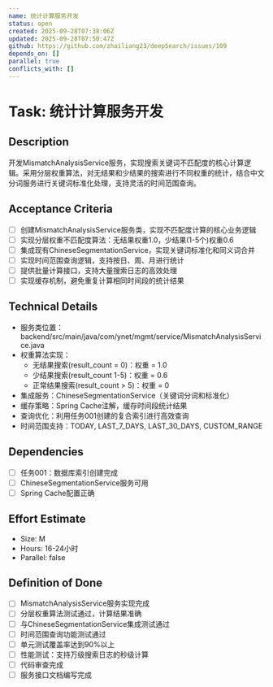 ```yaml
---
name: 统计计算服务开发
status: open
created: 2025-09-28T07:38:06Z
updated: 2025-09-28T07:50:47Z
github: https://github.com/zhailiang23/deepSearch/issues/109
depends_on: []
parallel: true
conflicts_with: []
---
```



# Task: 统计计算服务开发

## Description
开发MismatchAnalysisService服务，实现搜索关键词不匹配度的核心计算逻辑。采用分层权重算法，对无结果和少结果的搜索进行不同权重的统计，结合中文分词服务进行关键词标准化处理，支持灵活的时间范围查询。

## Acceptance Criteria
- [ ] 创建MismatchAnalysisService服务类，实现不匹配度计算的核心业务逻辑
- [ ] 实现分层权重不匹配度算法：无结果权重1.0，少结果(1-5个)权重0.6
- [ ] 集成现有ChineseSegmentationService，实现关键词标准化和同义词合并
- [ ] 实现时间范围查询逻辑，支持按日、周、月进行统计
- [ ] 提供批量计算接口，支持大量搜索日志的高效处理
- [ ] 实现缓存机制，避免重复计算相同时间段的统计结果

## Technical Details
- 服务类位置：backend/src/main/java/com/ynet/mgmt/service/MismatchAnalysisService.java
- 权重算法实现：
  - 无结果搜索(result_count = 0)：权重 = 1.0
  - 少结果搜索(result_count 1-5)：权重 = 0.6
  - 正常结果搜索(result_count > 5)：权重 = 0
- 集成服务：ChineseSegmentationService（关键词分词和标准化）
- 缓存策略：Spring Cache注解，缓存时间段统计结果
- 查询优化：利用任务001创建的复合索引进行高效查询
- 时间范围支持：TODAY, LAST_7_DAYS, LAST_30_DAYS, CUSTOM_RANGE

## Dependencies
- [ ] 任务001：数据库索引创建完成
- [ ] ChineseSegmentationService服务可用
- [ ] Spring Cache配置正确

## Effort Estimate
- Size: M
- Hours: 16-24小时
- Parallel: false

## Definition of Done
- [ ] MismatchAnalysisService服务实现完成
- [ ] 分层权重算法测试通过，计算结果准确
- [ ] 与ChineseSegmentationService集成测试通过
- [ ] 时间范围查询功能测试通过
- [ ] 单元测试覆盖率达到90%以上
- [ ] 性能测试：支持万级搜索日志的秒级计算
- [ ] 代码审查完成
- [ ] 服务接口文档编写完成
